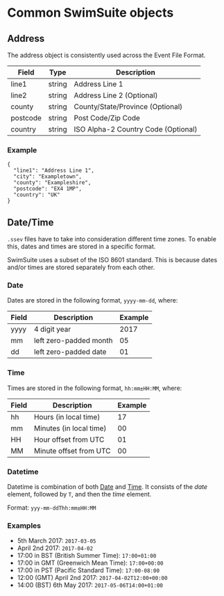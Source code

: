 # Common SwimSuite objects

## Address

The address object is consistently used across the Event File Format.

Field    | Type   | Description
-------- | ------ | -----------------------------------
line1    | string | Address Line 1                      |
line2    | string | Address Line 2 (Optional)           |
county   | string | County/State/Province (Optional)    |
postcode | string | Post Code/Zip Code                  |
country  | string | ISO Alpha-2 Country Code (Optional) |

### Example

```
{
  "line1": "Address Line 1",
  "city": "Exampletown",
  "county": "Exampleshire",
  "postcode": "EX4 1MP",
  "country": "UK"
}
```

## Date/Time

`.ssev` files have to take into consideration different time zones. To enable this, dates and times are stored in a specific format.

SwimSuite uses a subset of the ISO 8601 standard. This is because dates and/or times are stored separately from each other.

### Date

Dates are stored in the following format, `yyyy-mm-dd`, where:

Field | Description            | Example
----- | ---------------------- | -------
yyyy  | 4 digit year           | 2017
mm    | left zero-padded month | 05
dd    | left zero-padded date  | 01

### Time

Times are stored in the following format, `hh:mm±HH:MM`, where:

Field | Description             | Example
----- | ----------------------- | -------
hh    | Hours (in local time)   | 17
mm    | Minutes (in local time) | 00
HH    | Hour offset from UTC    | 01
MM    | Minute offset from UTC  | 00

### Datetime

Datetime is combination of both [Date](#date) and [Time](#time). It consists of the _date_ element, followed by `T`, and then the _time_ element.

Format: `yyy-mm-ddThh:mm±HH:MM`

### Examples

- 5th March 2017: `2017-03-05`
- April 2nd 2017: `2017-04-02`
- 17:00 in BST (British Summer Time): `17:00+01:00`
- 17:00 in GMT (Greenwich Mean Time): `17:00+00:00`
- 17:00 in PST (Pacific Standard Time): `17:00-08:00`
- 12:00 (GMT) April 2nd 2017: `2017-04-02T12:00+00:00`
- 14:00 (BST) 6th May 2017: `2017-05-06T14:00+01:00`
